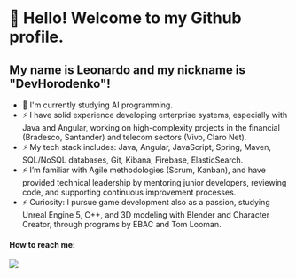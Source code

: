 # 👋 Hello! Welcome to my Github profile.
## My name is Leonardo and my nickname is "DevHorodenko"!

- 🔭 I'm currently studying AI programming.
- ⚡ I have solid experience developing enterprise systems, especially with Java and Angular, working on high-complexity projects in the financial (Bradesco, Santander) and telecom sectors (Vivo, Claro Net).
- ⚡ My tech stack includes: Java, Angular, JavaScript, Spring, Maven, SQL/NoSQL databases, Git, Kibana, Firebase, ElasticSearch.
- ⚡ I’m familiar with Agile methodologies (Scrum, Kanban), and have provided technical leadership by mentoring junior developers, reviewing code, and supporting continuous improvement processes.
- ⚡ Curiosity: I pursue game development also as a passion, studying Unreal Engine 5, C++, and 3D modeling with Blender and Character Creator, through programs by EBAC and Tom Looman.

#### How to reach me:
<div>
<a href="https://www.linkedin.com/in/leonardo-horodenko" target="_blank"><img loading="lazy" src="https://img.shields.io/badge/-LinkedIn-%230077B5?style=for-the-badge&logo=linkedin&logoColor=white" target="_blank"></a>   
</div>
